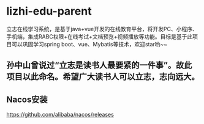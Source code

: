 # lizhi-edu-parent
立志在线学习系统，是基于java+vue开发的在线教育平台，将开发PC、小程序、手机端，集成RABC权限+在线考试+文档预览+视频播放等功能。目标是基于此项目可以巩固学习spring boot、vue、Mybatis等技术，欢迎star哟~~

## 孙中山曾说过“立志是读书人最要紧的一件事”。故此项目以此命名。希望广大读书人可以立志，志向远大。

## Nacos安装

https://github.com/alibaba/nacos/releases